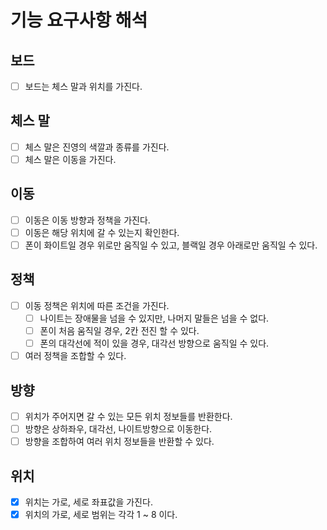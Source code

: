 # 기능 요구사항 해석
## 보드
- [ ] 보드는 체스 말과 위치를 가진다.

## 체스 말
- [ ] 체스 말은 진영의 색깔과 종류를 가진다.
- [ ] 체스 말은 이동을 가진다.

## 이동 
- [ ] 이동은 이동 방향과 정책을 가진다.
- [ ] 이동은 해당 위치에 갈 수 있는지 확인한다.
- [ ] 폰이 화이트일 경우 위로만 움직일 수 있고, 블랙일 경우 아래로만 움직일 수 있다.

## 정책
- [ ] 이동 정책은 위치에 따른 조건을 가진다.
  - [ ] 나이트는 장애물을 넘을 수 있지만, 나머지 말들은 넘을 수 없다.
  - [ ] 폰이 처음 움직일 경우, 2칸 전진 할 수 있다.
  - [ ] 폰의 대각선에 적이 있을 경우, 대각선 방향으로 움직일 수 있다.
- [ ] 여러 정책을 조합할 수 있다.

## 방향
- [ ] 위치가 주어지면 갈 수 있는 모든 위치 정보들를 반환한다.
- [ ] 방향은 상하좌우, 대각선, 나이트방향으로 이동한다.
- [ ] 방향을 조합하여 여러 위치 정보들을 반환할 수 있다.

## 위치
- [x] 위치는 가로, 세로 좌표값을 가진다.
- [x] 위치의 가로, 세로 범위는 각각 1 ~ 8 이다.
